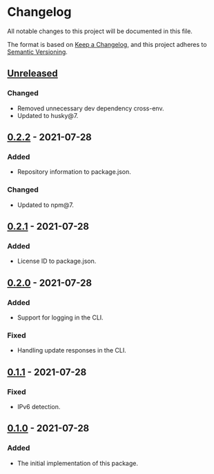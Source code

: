 # Changelog

All notable changes to this project will be documented in this file.

The format is based on [Keep a Changelog](https://keepachangelog.com/en/1.0.0/),
and this project adheres to
[Semantic Versioning](https://semver.org/spec/v2.0.0.html).

## [Unreleased]

### Changed

- Removed unnecessary dev dependency cross-env.
- Updated to husky@7.

## [0.2.2] - 2021-07-28

### Added

- Repository information to package.json.

### Changed

- Updated to npm@7.

## [0.2.1] - 2021-07-28

### Added

- License ID to package.json.

## [0.2.0] - 2021-07-28

### Added

- Support for logging in the CLI.

### Fixed

- Handling update responses in the CLI.

## [0.1.1] - 2021-07-28

### Fixed

- IPv6 detection.

## [0.1.0] - 2021-07-28

### Added

- The initial implementation of this package.

[unreleased]: https://github.com/jordanbtucker/ddns-client/compare/v0.2.2...HEAD
[0.2.2]: https://github.com/jordanbtucker/ddns-client/compare/v0.2.1...v0.2.2
[0.2.1]: https://github.com/jordanbtucker/ddns-client/compare/v0.2.0...v0.2.1
[0.2.0]: https://github.com/jordanbtucker/ddns-client/compare/v0.1.1...v0.2.0
[0.1.1]: https://github.com/jordanbtucker/ddns-client/compare/v0.1.0...v0.1.1
[0.1.0]: https://github.com/jordanbtucker/ddns-client/releases/tag/v0.1.0
